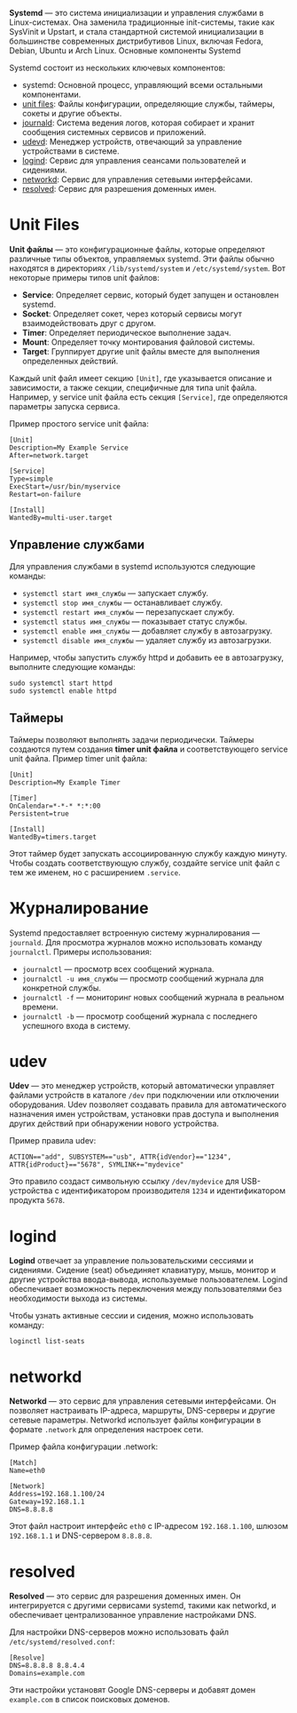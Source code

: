 **Systemd** — это система инициализации и управления службами в Linux-системах. Она заменила традиционные init-системы, такие как SysVinit и Upstart, и стала стандартной системой инициализации в большинстве современных дистрибутивов Linux, включая Fedora, Debian, Ubuntu и Arch Linux.
Основные компоненты Systemd

Systemd состоит из нескольких ключевых компонентов:

- systemd: Основной процесс, управляющий всеми остальными компонентами.
- [unit files](#unit-files): Файлы конфигурации, определяющие службы, таймеры, сокеты и другие объекты.
- [journald](#Журналирование): Система ведения логов, которая собирает и хранит сообщения системных сервисов и приложений.
- [udevd](#udevd): Менеджер устройств, отвечающий за управление устройствами в системе.
- [logind](#logind): Сервис для управления сеансами пользователей и сидениями.
- [networkd](#networkd): Сервис для управления сетевыми интерфейсами.
- [resolved](#resolved): Сервис для разрешения доменных имен.

# Unit Files

**Unit файлы** — это конфигурационные файлы, которые определяют различные типы объектов, управляемых systemd. Эти файлы обычно находятся в директориях `/lib/systemd/system` и `/etc/systemd/system`. Вот некоторые примеры типов unit файлов:

- **Service**: Определяет сервис, который будет запущен и остановлен systemd.
- **Socket**: Определяет сокет, через который сервисы могут взаимодействовать друг с другом.
- **Timer**: Определяет периодическое выполнение задач.
- **Mount**: Определяет точку монтирования файловой системы.
- **Target**: Группирует другие unit файлы вместе для выполнения определенных действий.

Каждый unit файл имеет секцию `[Unit]`, где указывается описание и зависимости, а также секции, специфичные для типа unit файла. Например, у service unit файла есть секция `[Service]`, где определяются параметры запуска сервиса.

Пример простого service unit файла:

```
[Unit]
Description=My Example Service
After=network.target

[Service]
Type=simple
ExecStart=/usr/bin/myservice
Restart=on-failure

[Install]
WantedBy=multi-user.target
```

## Управление службами

Для управления службами в systemd используются следующие команды:

- `systemctl start имя_службы` — запускает службу.
- `systemctl stop имя_службы` — останавливает службу.
- `systemctl restart имя_службы` — перезапускает службу.
- `systemctl status имя_службы` — показывает статус службы.
- `systemctl enable имя_службы` — добавляет службу в автозагрузку.
- `systemctl disable имя_службы` — удаляет службу из автозагрузки.

Например, чтобы запустить службу httpd и добавить ее в автозагрузку, выполните следующие команды:

```shell
sudo systemctl start httpd
sudo systemctl enable httpd
```

## Таймеры

Таймеры позволяют выполнять задачи периодически. Таймеры создаются путем создания **timer unit файла** и соответствующего service unit файла. Пример timer unit файла:

```
[Unit]
Description=My Example Timer

[Timer]
OnCalendar=*-*-* *:*:00
Persistent=true

[Install]
WantedBy=timers.target
```

Этот таймер будет запускать ассоциированную службу каждую минуту. Чтобы создать соответствующую службу, создайте service unit файл с тем же именем, но с расширением `.service`.

# Журналирование

Systemd предоставляет встроенную систему журналирования — `journald`. Для просмотра журналов можно использовать команду `journalctl`. Примеры использования:

- `journalctl` — просмотр всех сообщений журнала.
- `journalctl -u имя_службы` — просмотр сообщений журнала для конкретной службы.
- `journalctl -f` — мониторинг новых сообщений журнала в реальном времени.
- `journalctl -b` — просмотр сообщений журнала с последнего успешного входа в систему.

# udev

**Udev** — это менеджер устройств, который автоматически управляет файлами устройств в каталоге `/dev` при подключении или отключении оборудования. Udev позволяет создавать правила для автоматического назначения имен устройствам, установки прав доступа и выполнения других действий при обнаружении нового устройства.

Пример правила udev:

```
ACTION=="add", SUBSYSTEM=="usb", ATTR{idVendor}=="1234", ATTR{idProduct}=="5678", SYMLINK+="mydevice"
```

Это правило создаст символьную ссылку `/dev/mydevice` для USB-устройства с идентификатором производителя `1234` и идентификатором продукта `5678`.

# logind

**Logind** отвечает за управление пользовательскими сессиями и сидениями. Сидение (seat) объединяет клавиатуру, мышь, монитор и другие устройства ввода-вывода, используемые пользователем. Logind обеспечивает возможность переключения между пользователями без необходимости выхода из системы.

Чтобы узнать активные сессии и сидения, можно использовать команду:

```
loginctl list-seats
```

# networkd

**Networkd** — это сервис для управления сетевыми интерфейсами. Он позволяет настраивать IP-адреса, маршруты, DNS-серверы и другие сетевые параметры. Networkd использует файлы конфигурации в формате `.network` для определения настроек сети.

Пример файла конфигурации .network:

```
[Match]
Name=eth0

[Network]
Address=192.168.1.100/24
Gateway=192.168.1.1
DNS=8.8.8.8
```

Этот файл настроит интерфейс `eth0` с IP-адресом `192.168.1.100`, шлюзом `192.168.1.1` и DNS-сервером `8.8.8.8`.

# resolved

**Resolved** — это сервис для разрешения доменных имен. Он интегрируется с другими сервисами systemd, такими как networkd, и обеспечивает централизованное управление настройками DNS.

Для настройки DNS-серверов можно использовать файл `/etc/systemd/resolved.conf`:

```
[Resolve]
DNS=8.8.8.8 8.8.4.4
Domains=example.com
```

Эти настройки установят Google DNS-серверы и добавят домен `example.com` в список поисковых доменов.